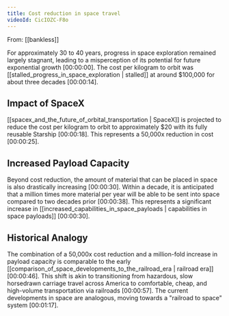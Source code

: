 ```yaml
---
title: Cost reduction in space travel
videoId: CicIOZC-F8o
---
```


From: [[bankless]] <br/> 

For approximately 30 to 40 years, progress in space exploration remained largely stagnant, leading to a misperception of its potential for future exponential growth <a class="yt-timestamp" data-t="00:00:00">[00:00:00]</a>. The cost per kilogram to orbit was [[stalled_progress_in_space_exploration | stalled]] at around $100,000 for about three decades <a class="yt-timestamp" data-t="00:00:14">[00:00:14]</a>.

## Impact of SpaceX

[[spacex_and_the_future_of_orbital_transportation | SpaceX]] is projected to reduce the cost per kilogram to orbit to approximately $20 with its fully reusable Starship <a class="yt-timestamp" data-t="00:00:18">[00:00:18]</a>. This represents a 50,000x reduction in cost <a class="yt-timestamp" data-t="00:00:25">[00:00:25]</a>.

## Increased Payload Capacity

Beyond cost reduction, the amount of material that can be placed in space is also drastically increasing <a class="yt-timestamp" data-t="00:00:30">[00:00:30]</a>. Within a decade, it is anticipated that a million times more material per year will be able to be sent into space compared to two decades prior <a class="yt-timestamp" data-t="00:00:38">[00:00:38]</a>. This represents a significant increase in [[increased_capabilities_in_space_payloads | capabilities in space payloads]] <a class="yt-timestamp" data-t="00:00:30">[00:00:30]</a>.

## Historical Analogy

The combination of a 50,000x cost reduction and a million-fold increase in payload capacity is comparable to the early [[comparison_of_space_developments_to_the_railroad_era | railroad era]] <a class="yt-timestamp" data-t="00:00:46">[00:00:46]</a>. This shift is akin to transitioning from hazardous, slow horsedrawn carriage travel across America to comfortable, cheap, and high-volume transportation via railroads <a class="yt-timestamp" data-t="00:00:57">[00:00:57]</a>. The current developments in space are analogous, moving towards a "railroad to space" system <a class="yt-timestamp" data-t="00:01:17">[00:01:17]</a>.